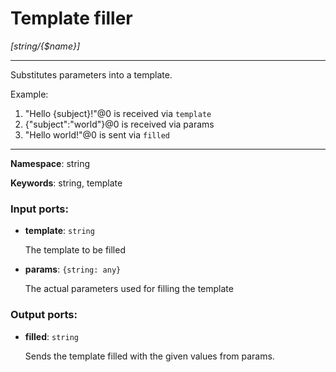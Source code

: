 # Template filler

_[string/{$name}]_

---

Substitutes parameters into a template.

Example:

1. "Hello {subject}!"@0 is received via `template`
2. {"subject":"world"}@0 is received via params
3. "Hello world!"@0 is sent via `filled`

---

__Namespace__: string

__Keywords__: string, template

### Input ports:

* __template__: ` string `

    The template to be filled


* __params__: ` {string: any} `

    The actual parameters used for filling the template

### Output ports:

* __filled__: ` string `

    Sends the template filled with the given values from params.

